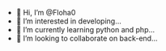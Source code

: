 - 👋 Hi, I’m @Floha0
- 👀 I’m interested in developing...
- 🌱 I’m currently learning python and php...
- 💞️ I’m looking to collaborate on back-end...


<!---
Floha0/Floha0 is a ✨ special ✨ repository because its `README.md` (this file) appears on your GitHub profile.
You can click the Preview link to take a look at your changes.
--->
